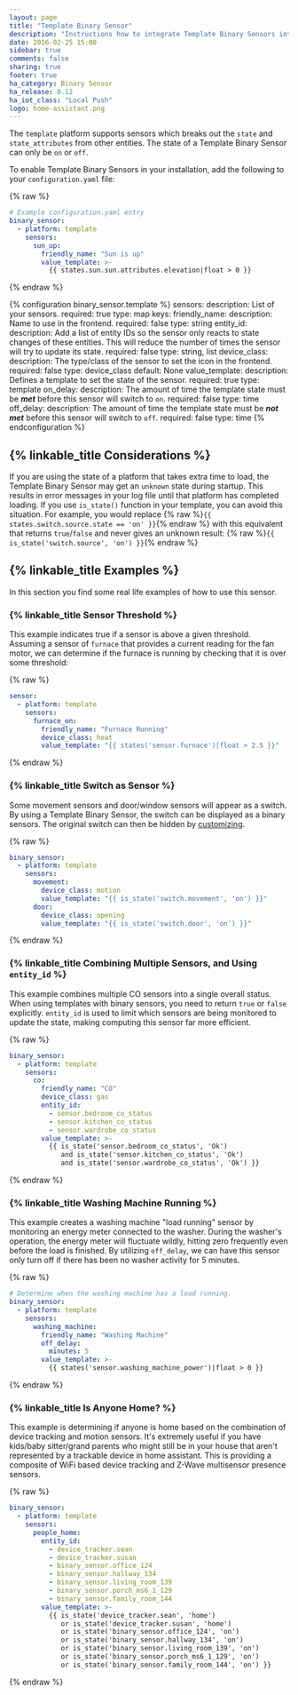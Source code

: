 ```yaml
---
layout: page
title: "Template Binary Sensor"
description: "Instructions how to integrate Template Binary Sensors into Home Assistant."
date: 2016-02-25 15:00
sidebar: true
comments: false
sharing: true
footer: true
ha_category: Binary Sensor
ha_release: 0.12
ha_iot_class: "Local Push"
logo: home-assistant.png
---
```


The `template` platform supports sensors which breaks out the `state` and
`state_attributes` from other entities. The state of a Template Binary Sensor
can only be `on` or `off`.

To enable Template Binary Sensors in your installation, add the following to
your `configuration.yaml` file:

{% raw %}
```yaml
# Example configuration.yaml entry
binary_sensor:
  - platform: template
    sensors:
      sun_up:
        friendly_name: "Sun is up"
        value_template: >-
          {{ states.sun.sun.attributes.elevation|float > 0 }}
```
{% endraw %}

{% configuration binary_sensor.template %}
  sensors:
    description: List of your sensors.
    required: true
    type: map
    keys:
      friendly_name:
        description: Name to use in the frontend.
        required: false
        type: string
      entity_id:
        description: Add a list of entity IDs so the sensor only reacts to state changes of these entities. This will reduce the number of times the sensor will try to update its state.
        required: false
        type: string, list
      device_class:
        description: The type/class of the sensor to set the icon in the frontend.
        required: false
        type: device_class
        default: None
      value_template:
        description: Defines a template to set the state of the sensor.
        required: true
        type: template
      on_delay:
        description: The amount of time the template state must be ***met*** before this sensor will switch to `on`.
        required: false
        type: time
      off_delay:
        description: The amount of time the template state must be ***not met*** before this sensor will switch to `off`.
        required: false
        type: time
{% endconfiguration %}

## {% linkable_title Considerations %}

If you are using the state of a platform that takes extra time to load, the
Template Binary Sensor may get an `unknown` state during startup. This results
in error messages in your log file until that platform has completed loading.
If you use `is_state()` function in your template, you can avoid this situation.
For example, you would replace
{% raw %}`{{ states.switch.source.state == 'on' }}`{% endraw %}
with this equivalent that returns `true`/`false` and never gives an unknown
result:
{% raw %}`{{ is_state('switch.source', 'on') }}`{% endraw %}

## {% linkable_title Examples %}

In this section you find some real life examples of how to use this sensor.

### {% linkable_title Sensor Threshold %}

This example indicates true if a sensor is above a given threshold. Assuming a
sensor of `furnace` that provides a current reading for the fan motor, we can
determine if the furnace is running by checking that it is over some threshold:

{% raw %}
```yaml
sensor:
  - platform: template
    sensors:
      furnace_on:
        friendly_name: "Furnace Running"
        device_class: heat
        value_template: "{{ states('sensor.furnace')|float > 2.5 }}"
```
{% endraw %}

### {% linkable_title Switch as Sensor %}

Some movement sensors and door/window sensors will appear as a switch. By using
a Template Binary Sensor, the switch can be displayed as a binary sensors. The
original switch can then be hidden by
[customizing](/getting-started/customizing-devices/).

{% raw %}
```yaml
binary_sensor:
  - platform: template
    sensors:
      movement:
        device_class: motion
        value_template: "{{ is_state('switch.movement', 'on') }}"
      door:
        device_class: opening
        value_template: "{{ is_state('switch.door', 'on') }}"
```
{% endraw %}

### {% linkable_title Combining Multiple Sensors, and Using `entity_id` %}

This example combines multiple CO sensors into a single overall
status. When using templates with binary sensors, you need to return
`true` or `false` explicitly. `entity_id` is used to limit which
sensors are being monitored to update the state, making computing this
sensor far more efficient.

{% raw %}
```yaml
binary_sensor:
  - platform: template
    sensors:
      co:
        friendly_name: "CO"
        device_class: gas
        entity_id:
          - sensor.bedroom_co_status
          - sensor.kitchen_co_status
          - sensor.wardrobe_co_status
        value_template: >-
          {{ is_state('sensor.bedroom_co_status', 'Ok')
             and is_state('sensor.kitchen_co_status', 'Ok')
             and is_state('sensor.wardrobe_co_status', 'Ok') }}
```
{% endraw %}

### {% linkable_title Washing Machine Running %}

This example creates a washing machine "load running" sensor by monitoring an
energy meter connected to the washer. During the washer's operation, the energy
meter will fluctuate wildly, hitting zero frequently even before the load is
finished. By utilizing `off_delay`, we can have this sensor only turn off if
there has been no washer activity for 5 minutes.

{% raw %}
```yaml
# Determine when the washing machine has a load running.
binary_sensor:
  - platform: template
    sensors:
      washing_machine:
        friendly_name: "Washing Machine"
        off_delay:
          minutes: 5
        value_template: >-
          {{ states('sensor.washing_machine_power')|float > 0 }}
```
{% endraw %}

### {% linkable_title Is Anyone Home? %}

This example is determining if anyone is home based on the combination
of device tracking and motion sensors. It's extremely useful if you
have kids/baby sitter/grand parents who might still be in your
house that aren't represented by a trackable device in home
assistant. This is providing a composite of WiFi based device tracking
and Z-Wave multisensor presence sensors.

{% raw %}
```yaml
binary_sensor:
  - platform: template
    sensors:
      people_home:
        entity_id:
          - device_tracker.sean
          - device_tracker.susan
          - binary_sensor.office_124
          - binary_sensor.hallway_134
          - binary_sensor.living_room_139
          - binary_sensor.porch_ms6_1_129
          - binary_sensor.family_room_144
        value_template: >-
          {{ is_state('device_tracker.sean', 'home')
             or is_state('device_tracker.susan', 'home')
             or is_state('binary_sensor.office_124', 'on')
             or is_state('binary_sensor.hallway_134', 'on')
             or is_state('binary_sensor.living_room_139', 'on')
             or is_state('binary_sensor.porch_ms6_1_129', 'on')
             or is_state('binary_sensor.family_room_144', 'on') }}
```
{% endraw %}
